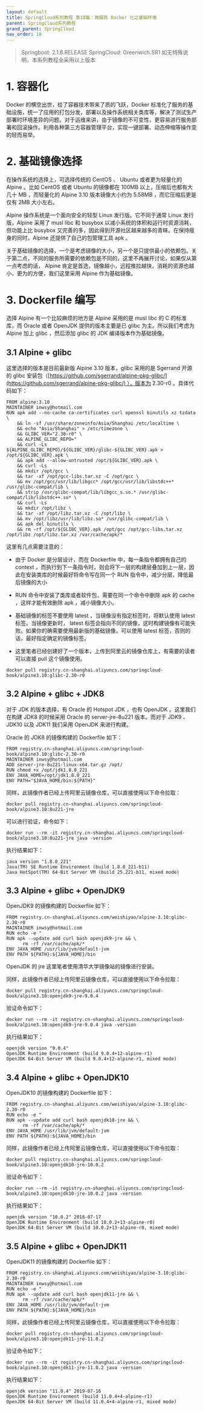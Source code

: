 ```yaml
---
layout: default
title: SpringCloud系列教程 第18篇：微服务 Docker 化之基础环境
parent: SpringCloud系列教程
grand_parent: SpringCloud
nav_order: 18
---
```


> Springboot: 2.1.6.RELEASE
> SpringCloud: Greenwich.SR1
> 如无特殊说明，本系列教程全采用以上版本


# 1. 容器化

Docker 的横空出世，给了容器技术带来了质的飞跃，Docker 标准化了服务的基础设施，统一了应用的打包分发，部署以及操作系统相关类库等，解决了测试生产部署时环境差异的问题。对于运维来讲，由于镜像的不可变性，更容易进行服务部署和回滚操作。利用各种第三方容器管理平台，实现一键部署、动态伸缩等操作变的轻而易举。

# 2. 基础镜像选择

在操作系统的选择上，可选择传统的 CentOS 、 Ubuntu 或者更为轻量化的 Alpine 。比如 CentOS 或者 Ubuntu 的镜像都在 100MB 以上，压缩后也都有大几十 MB ，而轻量化的 Alpine 3.10 版本镜像大小约为 5.58MB ，而它压缩后更是仅有 2MB 大小左右。

Alpine 操作系统是一个面向安全的轻型 Linux 发行版。它不同于通常 Linux 发行版，Alpine 采用了 musl libc 和 busybox 以减小系统的体积和运行时资源消耗，但功能上比 busybox 又完善的多，因此得到开源社区越来越多的青睐。在保持瘦身的同时，Alpine 还提供了自己的包管理工具 apk 。

关于基础镜像的选择，一个是考虑镜像的大小，另一个是只提供最小的依赖包。关于第二点，不同的服务所需要的依赖包是不同的，这里不再展开讨论，如果仅从第一点考虑的话， Alpine 肯定是首选，镜像越小，远程推拉越快，消耗的资源也越小，更为的方便，我们这里采用 Alpine 作为基础镜像。

# 3. Dockerfile 编写

选择 Alpine 有一个比较麻烦的地方是 Alpine 采用的是 musl libc 的 C 的标准库，而 Oracle 或者 OpenJDK 提供的版本主要是已 glibc 为主。所以我们考虑为 Alpine 加上 glibc ，然后添加 glibc 的 JDK 编译版本作为基础镜像。

## 3.1 Alpine + glibc

这里选择的版本是目前最新版 Alpine 3.10 版本，glibc 采用的是 Sgerrand 开源的 glibc 安装包（[https://github.com/sgerrand/alpine-pkg-glibc/](https://github.com/sgerrand/alpine-pkg-glibc/) ），版本为 2.30-r0 。具体代码如下：

```
FROM alpine:3.10
MAINTAINER inwsy@hotmail.com
RUN apk add --no-cache ca-certificates curl openssl binutils xz tzdata \
    && ln -sf /usr/share/zoneinfo/Asia/Shanghai /etc/localtime \
    && echo "Asia/Shanghai" > /etc/timezone \
    && GLIBC_VER="2.30-r0" \
    && ALPINE_GLIBC_REPO="
    && curl -Ls ${ALPINE_GLIBC_REPO}/${GLIBC_VER}/glibc-${GLIBC_VER}.apk > /opt/${GLIBC_VER}.apk \
    && apk add --allow-untrusted /opt/${GLIBC_VER}.apk \
    && curl -Ls 
    && mkdir /opt/gcc \
    && tar -xf /opt/gcc-libs.tar.xz -C /opt/gcc \
    && mv /opt/gcc/usr/lib/libgcc* /opt/gcc/usr/lib/libstdc++* /usr/glibc-compat/lib \
    && strip /usr/glibc-compat/lib/libgcc_s.so.* /usr/glibc-compat/lib/libstdc++.so* \
    && curl -Ls 
    && mkdir /opt/libz \
    && tar -xf /opt/libz.tar.xz -C /opt/libz \
    && mv /opt/libz/usr/lib/libz.so* /usr/glibc-compat/lib \
    && apk del binutils \
    && rm -rf /opt/${GLIBC_VER}.apk /opt/gcc /opt/gcc-libs.tar.xz /opt/libz /opt/libz.tar.xz /var/cache/apk/*
```

这里有几点需要注意的：

- 由于 Docker 是分层设计，而在 Dockerfile 中，每一条指令都拥有自己的 context ，而执行到下一条指令时，则会将下一层的构建层叠加到上一层，因此在安装类库的时候最好将命令写在同一个 RUN 指令中，减少分层，降低最后镜像的大小

- RUN 命令中安装了类库或者软件包，需要在同一个命令中删除 apk 的 cache ，这样才能有效删除 apk ，减小镜像大小。

- 基础镜像的标签不要使用 latest ，当镜像没有指定标签时，将默认使用 latest 标签。当镜像更新时， latest 标签会指向不同的镜像，这时构建镜像有可能失败。如果你的确需要使用最新版的基础镜像，可以使用 latest 标签，否则的话，最好指定确定的镜像标签。

- 这里笔者已经创建好了一个版本，上传到阿里云的镜像仓库上，有需要的读者可以直接 pull 这个镜像使用。

```
docker pull registry.cn-shanghai.aliyuncs.com/springcloud-book/alpine3.10:glibc-2.30-r0
```

## 3.2 Alpine + glibc + JDK8

对于 JDK 的版本选择，有 Oracle 的 Hotspot JDK ，也有 OpenJDK 。这里我们在构建 JDK8 的时候采用 Oracle 的 server-jre-8u221 版本。而对于 JDK9 、 JDK10 以及 JDK11 我们采用 OpenJDK 来进行构建。

Oracle 的 JDK8 的镜像构建的 Dockerfile 如下：

```
FROM registry.cn-shanghai.aliyuncs.com/springcloud-book/alpine3.10:glibc-2.30-r0
MAINTAINER inwsy@hotmail.com
ADD server-jre-8u221-linux-x64.tar.gz /opt/
RUN chmod +x /opt/jdk1.8.0_221
ENV JAVA_HOME=/opt/jdk1.8.0_221
ENV PATH="$JAVA_HOME/bin:${PATH}"
```

同样，此镜像作者已经上传阿里云镜像仓库，可以直接使用以下命令拉取：

```
docker pull registry.cn-shanghai.aliyuncs.com/springcloud-book/alpine3.10:8u221-jre
```

可以进行验证，命令如下：

```
docker run --rm -it registry.cn-shanghai.aliyuncs.com/springcloud-book/alpine3.10:8u221-jre java -version
```

执行结果如下：

```
java version "1.8.0_221"
Java(TM) SE Runtime Environment (build 1.8.0_221-b11)
Java HotSpot(TM) 64-Bit Server VM (build 25.221-b11, mixed mode)
```

## 3.3 Alpine + glibc + OpenJDK9

OpenJDK9 的镜像构建的 Dockerfile 如下：

```
FROM registry.cn-shanghai.aliyuncs.com/weishiyao/alpine-3.10:glibc-2.30-r0
MAINTAINER inwsy@hotmail.com
RUN echo -e "
RUN apk --update add curl bash openjdk9-jre && \
      rm -rf /var/cache/apk/*
ENV JAVA_HOME /usr/lib/jvm/default-jvm
ENV PATH ${PATH}:${JAVA_HOME}/bin
```

OpenJDK 的 jre 这里笔者使用清华大学镜像站的镜像进行安装。

同样，此镜像作者已经上传阿里云镜像仓库，可以直接使用以下命令拉取：

```
docker pull registry.cn-shanghai.aliyuncs.com/springcloud-book/alpine3.10:openjdk9-jre-9.0.4
```

验证命令如下：

```
docker run --rm -it registry.cn-shanghai.aliyuncs.com/springcloud-book/alpine3.10:openjdk9-jre-9.0.4 java -version
```

执行结果如下：

```
openjdk version "9.0.4"
OpenJDK Runtime Environment (build 9.0.4+12-alpine-r1)
OpenJDK 64-Bit Server VM (build 9.0.4+12-alpine-r1, mixed mode)
```

## 3.4 Alpine + glibc + OpenJDK10

OpenJDK10 的镜像构建的 Dockerfile 如下：

```
FROM registry.cn-shanghai.aliyuncs.com/weishiyao/alpine-3.10:glibc-2.30-r0
RUN echo -e "
RUN apk --update add curl bash openjdk10-jre && \
      rm -rf /var/cache/apk/*
ENV JAVA_HOME /usr/lib/jvm/default-jvm
ENV PATH ${PATH}:${JAVA_HOME}/bin
```

同样，此镜像作者已经上传阿里云镜像仓库，可以直接使用以下命令拉取：

```
docker pull registry.cn-shanghai.aliyuncs.com/springcloud-book/alpine3.10:openjdk10-jre-10.0.2
```

验证命令如下：

```
docker run --rm -it registry.cn-shanghai.aliyuncs.com/springcloud-book/alpine3.10:openjdk10-jre-10.0.2 java -version
```

执行结果如下：

```
openjdk version "10.0.2" 2018-07-17
OpenJDK Runtime Environment (build 10.0.2+13-alpine-r0)
OpenJDK 64-Bit Server VM (build 10.0.2+13-alpine-r0, mixed mode)
```

## 3.5 Alpine + glibc + OpenJDK11

OpenJDK11 的镜像构建的 Dockerfile 如下：

```
FROM registry.cn-shanghai.aliyuncs.com/weishiyao/alpine-3.10:glibc-2.30-r0
MAINTAINER inwsy@hotmail.com
RUN echo -e "
RUN apk --update add curl bash openjdk11-jre && \
      rm -rf /var/cache/apk/*
ENV JAVA_HOME /usr/lib/jvm/default-jvm
ENV PATH ${PATH}:${JAVA_HOME}/bin
```

同样，此镜像作者已经上传阿里云镜像仓库，可以直接使用以下命令拉取：

```
docker pull registry.cn-shanghai.aliyuncs.com/springcloud-book/alpine3.10:openjdk11-jre-11.0.2
```

验证命令如下：

```
docker run --rm -it registry.cn-shanghai.aliyuncs.com/springcloud-book/alpine3.10:openjdk11-jre-11.0.2 java -version
```

执行结果如下：

```
openjdk version "11.0.4" 2019-07-16
OpenJDK Runtime Environment (build 11.0.4+4-alpine-r1)
OpenJDK 64-Bit Server VM (build 11.0.4+4-alpine-r1, mixed mode)
```